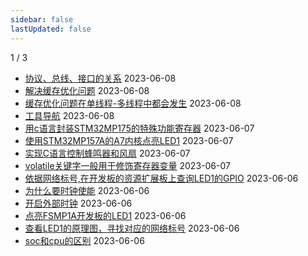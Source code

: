 ```yaml
---
sidebar: false
lastUpdated: false
---
```

1 / 3
- [协议、总线、接口的关系](../pages/协议、总线、接口的关系) 2023-06-08
- [解决缓存优化问题](../pages/解决缓存优化问题) 2023-06-08
- [缓存优化问题在单线程-多线程中都会发生](../pages/缓存优化问题在单线程-多线程中都会发生) 2023-06-08
- [工具导航](../pages/工具导航) 2023-06-08
- [用c语言封装STM32MP175的特殊功能寄存器](../pages/用c语言封装STM32MP175的特殊功能寄存器) 2023-06-07
- [使用STM32MP157A的A7内核点亮LED1](../pages/使用STM32MP157A的A7内核点亮LED1) 2023-06-07
- [实现C语言控制蜂鸣器和风扇](../pages/实现C语言控制蜂鸣器和风扇) 2023-06-07
- [volatile关键字一般用于修饰寄存器变量](../pages/volatile关键字一般用于修饰寄存器变量) 2023-06-07
- [依据网络标号,在开发板的资源扩展板上查询LED1的GPIO](../pages/依据网络标号,在开发板的资源扩展板上查询LED1的GPIO) 2023-06-06
- [为什么要时钟使能](../pages/为什么要时钟使能) 2023-06-06
- [开启外部时钟](../pages/开启外部时钟) 2023-06-06
- [点亮FSMP1A开发板的LED1](../pages/点亮FSMP1A开发板的LED1) 2023-06-06
- [查看LED1的原理图，寻找对应的网络标号](../pages/查看LED1的原理图，寻找对应的网络标号) 2023-06-06
- [soc和cpu的区别](../pages/soc和cpu的区别) 2023-06-06
